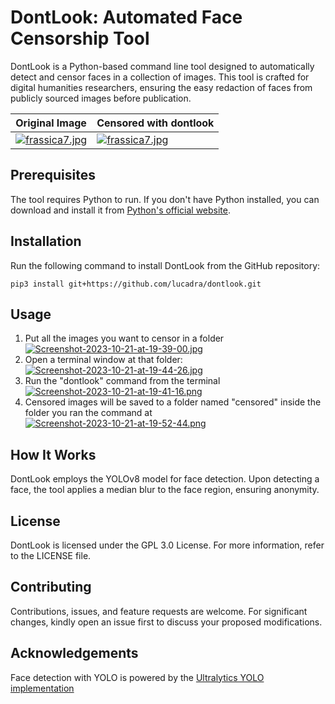 # DontLook: Automated Face Censorship Tool

DontLook is a Python-based command line tool designed to automatically detect and censor faces in a collection of images. This tool is crafted for digital humanities researchers, ensuring the easy redaction of faces from publicly sourced images before publication.

|Original Image| Censored with dontlook |
|--|--|
| [![frassica7.jpg](https://i.postimg.cc/c175fQ9M/frassica7.jpg)](https://postimg.cc/9zMphqjr) | [![frassica7.jpg](https://i.postimg.cc/JhJQMLSc/frassica7.jpg)](https://postimg.cc/qtJKx9Jz) |


## Prerequisites
The tool requires Python to run. If you don't have Python installed, you can download and install it from [Python's official website](https://www.python.org/downloads/).

## Installation
Run the following command to install DontLook from the GitHub repository:

    pip3 install git+https://github.com/lucadra/dontlook.git

## Usage

 1. Put all the images you want to censor in a folder
   [![Screenshot-2023-10-21-at-19-39-00.jpg](https://i.postimg.cc/SNv5Km1w/Screenshot-2023-10-21-at-19-39-00.jpg)](https://postimg.cc/HVb3Z1g2)
 2. Open a terminal window at that folder:
[![Screenshot-2023-10-21-at-19-44-26.jpg](https://i.postimg.cc/8CVZFcRn/Screenshot-2023-10-21-at-19-44-26.jpg)](https://postimg.cc/xXtvh0FK)
 3. Run the "dontlook" command from the terminal
 [![Screenshot-2023-10-21-at-19-41-16.png](https://i.postimg.cc/6phMvwMW/Screenshot-2023-10-21-at-19-41-16.png)](https://postimg.cc/SnJL0003)
 4. Censored images will be saved to a folder named "censored" inside the folder you ran the command at 
 [![Screenshot-2023-10-21-at-19-52-44.png](https://i.postimg.cc/rsPkcxtH/Screenshot-2023-10-21-at-19-52-44.png)](https://postimg.cc/7J0cnC91)

## How It Works
DontLook employs the YOLOv8 model for face detection. Upon detecting a face, the tool applies a median blur to the face region, ensuring anonymity.

## License
DontLook is licensed under the GPL 3.0 License. For more information, refer to the LICENSE file.

## Contributing
Contributions, issues, and feature requests are welcome. For significant changes, kindly open an issue first to discuss your proposed modifications.

## Acknowledgements
Face detection with YOLO is powered by the [Ultralytics YOLO implementation](https://github.com/ultralytics/ultralytics)
